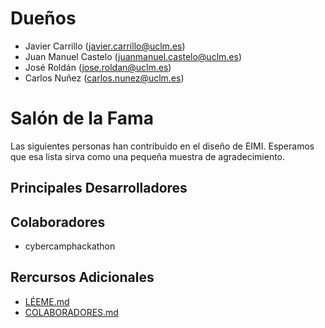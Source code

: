 # Dueños

* Javier Carrillo (javier.carrillo@uclm.es)
* Juan Manuel Castelo (juanmanuel.castelo@uclm.es)
* José Roldán (jose.roldan@uclm.es)
* Carlos Nuñez (carlos.nunez@uclm.es)

# Salón de la Fama

Las siguientes personas han contribuido en el diseño de EIMI. Esperamos que esa lista sirva como una pequeña muestra de agradecimiento.

## Principales Desarrolladores

## Colaboradores

* cybercamphackathon

## Rercursos Adicionales



* [LÉEME.md](https://github.com/KM-11/EIMI/blob/master/README_ES.md)
* [COLABORADORES.md](https://github.com/KM-11/EIMI/blob/master/CONTRIBUTORS_ES.md)